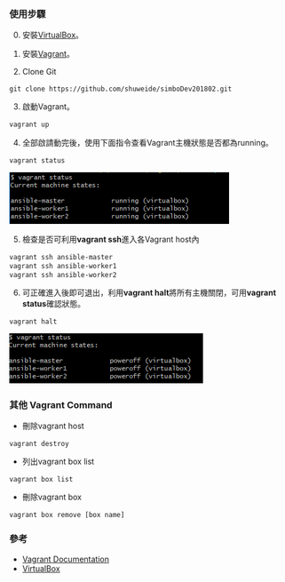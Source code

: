 ### 使用步驟

0. 安裝[VirtualBox](https://www.virtualbox.org/wiki/Downloads)。

1. 安裝[Vagrant](https://www.vagrantup.com/)。

2. Clone Git

```git
git clone https://github.com/shuweide/simboDev201802.git
```

3. 啟動Vagrant。

```markdown
vagrant up
```

4. 全部啟請動完後，使用下面指令查看Vagrant主機狀態是否都為running。

```vagrant
vagrant status
```
![Image of Vagrant status](https://raw.githubusercontent.com/shuweide/simboDev201802/master/images/vagrant%20status.png)

5. 檢查是否可利用**vagrant ssh**進入各Vagrant host內

```vagrant
vagrant ssh ansible-master
vagrant ssh ansible-worker1
vagrant ssh ansible-worker2
```

6. 可正確進入後即可退出，利用**vagrant halt**將所有主機關閉，可用**vagrant status**確認狀態。

```vagrant
vagrant halt
```
![Image of Vagrant status poweroff](https://raw.githubusercontent.com/shuweide/simboDev201802/master/images/vagrant%20status%20poweroff.png)

### 其他 Vagrant Command

* 刪除vagrant host
```vagrant
vagrant destroy
```

* 列出vagrant box list
```vagrant
vagrant box list
```

* 刪除vagrant box
```vagrant
vagrant box remove [box name]
```

### 參考

- [Vagrant Documentation](https://www.vagrantup.com/docs/index.html) 
- [VirtualBox](https://www.virtualbox.org/)
